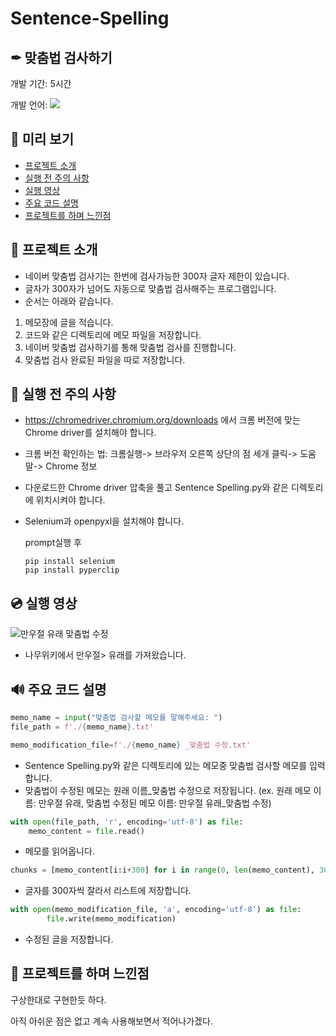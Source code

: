 # Sentence-Spelling
## ✒ 맞춤법 검사하기

개발 기간: 5시간

개발 언어: <img src="https://img.shields.io/badge/Python-3776AB?style=for-the-badge&logo=Python&logoColor=white">

## 🔋 미리 보기
- [프로젝트 소개](#-프로젝트-소개)
- [실행 전 주의 사항](#-실행-전-주의-사항)
- [실행 영상](#-실행-영상)
- [주요 코드 설명](#-주요-코드-설명)
- [프로젝트를 하며 느낀점](#-프로젝트를-하며-느낀점)

## 🎤 프로젝트 소개
- 네이버 맞춤법 검사기는 한번에 검사가능한 300자 글자 제한이 있습니다.
- 글자가 300자가 넘어도 자동으로 맞춤법 검사해주는 프로그램입니다.
- 순서는 아래와 같습니다.
1. 메모장에 글을 적습니다.
2. 코드와 같은 디렉토리에 메모 파일을 저장합니다.
3. 네이버 맞춤법 검사하기를 통해 맞춤법 검사를 진행합니다.
4. 맞춤법 검사 완료된 파일을 따로 저장합니다.


## 🏹 실행 전 주의 사항
- https://chromedriver.chromium.org/downloads 에서 크롬 버전에 맞는 Chrome driver를 설치해야 합니다.
- 크롬 버전 확인하는 법: 크롬실행-> 브라우저 오른쪽 상단의 점 세개 클릭-> 도움말-> Chrome 정보
- 다운로드한 Chrome driver 압축을 풀고 Sentence Spelling.py와 같은 디렉토리에 위치시켜야 합니다.
- Selenium과 openpyxl을 설치해야 합니다.
  
  prompt실행 후
  ```
  pip install selenium
  pip install pyperclip
  ```

## 💿 실행 영상
![만우절 유래 맞춤법 수정](https://github.com/SeungHuiHan/Sentence-Spelling/assets/98226400/77d88e14-c57a-4d4f-b7d7-b7998f3c3298)

- 나무위키에서 만우절> 유래를 가져왔습니다.

  
## 🔊 주요 코드 설명
```python
memo_name = input("맞춤법 검사할 메모를 말해주세요: ")
file_path = f'./{memo_name}.txt'  

memo_modification_file=f'./{memo_name} _맞춤법 수정.txt'
```
- Sentence Spelling.py와 같은 디렉토리에 있는 메모중 맞춤법 검사할 메모를 입력합니다.
- 맞춤법이 수정된 메모는 원래 이름_맞춤법 수정으로 저장됩니다. (ex. 원래 메모 이름: 만우절 유래, 맞춤법 수정된 메모 이름: 만우절 유래_맞춤법 수정)


```python
with open(file_path, 'r', encoding='utf-8') as file:
    memo_content = file.read()

```
- 메모를 읽어옵니다.

```python
chunks = [memo_content[i:i+300] for i in range(0, len(memo_content), 300)]

```
- 글자를 300자씩 잘라서 리스트에 저장합니다.

```python
with open(memo_modification_file, 'a', encoding='utf-8') as file:
        file.write(memo_modification)

```
- 수정된 글을 저장합니다.
  

## 🥷 프로젝트를 하며 느낀점

구상한대로 구현한듯 하다. 

아직 아쉬운 점은 없고 계속 사용해보면서 적어나가겠다.

